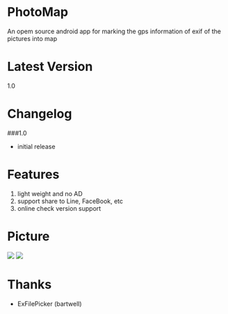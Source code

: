 PhotoMap
========
An opem source android app for marking the gps information of exif of the pictures into map

Latest Version
========
1.0

Changelog
========
###1.0
* initial release

Features
========
1. light weight and no AD
2. support share to Line, FaceBook, etc
3. online check version support

Picture
========
<img src="http://truth.bahamut.com.tw/s01/201409/8ba948cfaf1145aa0ca8f3c0d4ee90e8.PNG">
<img src="http://truth.bahamut.com.tw/s01/201409/c70e44d877ec862026a2fb375a83d474.PNG">

Thanks
========
* ExFilePicker (bartwell)
